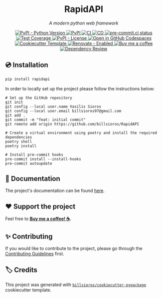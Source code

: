 <h1 align="center">RapidAPI</h1>

<p align="center"><em>A modern python web framework</em></p>

<p align="center">
  <a href="https://www.python.org/">
    <img
      src="https://img.shields.io/pypi/pyversions/rapidapi"
      alt="PyPI - Python Version"
    />
  </a>
  <a href="https://pypi.org/project/rapidapi/">
    <img
      src="https://img.shields.io/pypi/v/rapidapi"
      alt="PyPI"
    />
  </a>
  <a href="https://github.com/billsioros/RapidAPI/actions/workflows/ci.yml">
    <img
      src="https://github.com/billsioros/RapidAPI/actions/workflows/ci.yml/badge.svg"
      alt="CI"
    />
  </a>
  <a href="https://github.com/billsioros/RapidAPI/actions/workflows/cd.yml">
    <img
      src="https://github.com/billsioros/RapidAPI/actions/workflows/cd.yml/badge.svg"
      alt="CD"
    />
  </a>
  <a href="https://results.pre-commit.ci/latest/github/billsioros/RapidAPI/master">
    <img
      src="https://results.pre-commit.ci/badge/github/billsioros/RapidAPI/master.svg"
      alt="pre-commit.ci status"
    />
  </a>
  <a href="https://codecov.io/gh/billsioros/RapidAPI">
    <img
      src="https://codecov.io/gh/billsioros/RapidAPI/branch/master/graph/badge.svg?token=coLOL0j6Ap"
      alt="Test Coverage"/>
  </a>
  <a href="https://opensource.org/licenses/MIT">
    <img
      src="https://img.shields.io/pypi/l/RapidAPI"
      alt="PyPI - License"
    />
  </a>
  <a href="https://vscode.dev/redirect?url=vscode://ms-vscode-remote.remote-containers/cloneInVolume?url=https://github.com/billsioros/RapidAPI">
    <img
      src="https://img.shields.io/static/v1?label=Dev%20Containers&message=Open&color=blue&logo=visualstudiocode"
      alt="Open in GitHub Codespaces"
    />
  </a>
  <a href="https://github.com/billsioros/cookiecutter-pypackage">
    <img
      src="https://img.shields.io/badge/cookiecutter-template-D4AA00.svg?style=flat&logo=cookiecutter"
      alt="Cookiecutter Template">
  </a>
  <a href="https://app.renovatebot.com/dashboard#github/billsioros/RapidAPI">
    <img
      src="https://img.shields.io/badge/renovate-enabled-brightgreen.svg?style=flat&logo=renovatebot"
      alt="Renovate - Enabled">
  </a>
  <a href="https://www.buymeacoffee.com/billsioros">
    <img
      src="https://img.shields.io/badge/Buy%20me%20a-coffee-FFDD00.svg?style=flat&logo=buymeacoffee"
      alt="Buy me a coffee">
  </a>
  <a href="https://github.com/billsioros/RapidAPI/actions/workflows/dependency_review.yml">
    <img
      src="https://github.com/billsioros/RapidAPI/actions/workflows/dependency_review.yml/badge.svg"
      alt="Dependency Review"
    />
  </a>
</p>

## :cd: Installation

```bash
pip install rapidapi
```

In order to locally set up the project please follow the instructions below:

```shell
# Set up the GitHub repository
git init
git config --local user.name Vasilis Sioros
git config --local user.email billsioros97@gmail.com
git add .
git commit -m "feat: initial commit"
git remote add origin https://github.com/billsioros/RapidAPI

# Create a virtual environment using poetry and install the required dependencies
poetry shell
poetry install

# Install pre-commit hooks
pre-commit install --install-hooks
pre-commit autoupdate
```

## :book: Documentation

The project's documentation can be found [here](https://billsioros.github.io/RapidAPI/).

## :heart: Support the project

Feel free to [**Buy me a coffee! ☕**](https://www.buymeacoffee.com/billsioros).

## :sparkles: Contributing

If you would like to contribute to the project, please go through the [Contributing Guidelines](https://billsioros.github.io/RapidAPI/latest/CONTRIBUTING/) first.

## :label: Credits

This project was generated with [`billsioros/cookiecutter-pypackage`](https://github.com/billsioros/cookiecutter-pypackage) cookiecutter template.
